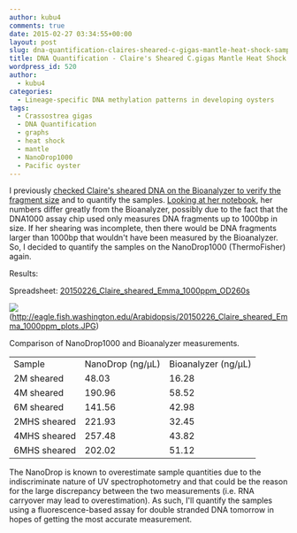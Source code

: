 ```yaml
---
author: kubu4
comments: true
date: 2015-02-27 03:34:55+00:00
layout: post
slug: dna-quantification-claires-sheared-c-gigas-mantle-heat-shock-samples
title: DNA Quantification - Claire's Sheared C.gigas Mantle Heat Shock Samples
wordpress_id: 520
author:
  - kubu4
categories:
  - Lineage-specific DNA methylation patterns in developing oysters
tags:
  - Crassostrea gigas
  - DNA Quantification
  - graphs
  - heat shock
  - mantle
  - NanoDrop1000
  - Pacific oyster
---
```


I previously [checked Claire's sheared DNA on the Bioanalyzer to verify the fragment size](2015/02/20/bioanalyzer-c-gigas-sheared-dna-from-20140108.html) and to quantify the samples. [Looking at her notebook](https://www.evernote.com/pub/che625/che625snotebook#st=p&n=b0e96db7-e001-411d-9870-873dad00afee), her numbers differ greatly from the Bioanalyzer, possibly due to the fact that the DNA1000 assay chip used only measures DNA fragments up to 1000bp in size. If her shearing was incomplete, then there would be DNA fragments larger than 1000bp that wouldn't have been measured by the Bioanalyzer. So, I decided to quantify the samples on the NanoDrop1000 (ThermoFisher) again.



Results:

Spreadsheet: [20150226_Claire_sheared_Emma_1000ppm_OD260s](https://docs.google.com/spreadsheets/d/1Ao-drpl7f-5HCsDhRtMIvdQws4Gpt2ro-8nEXGZjHeE/edit?usp=sharing)







![](https://eagle.fish.washington.edu/Arabidopsis/20150226_Claire_sheared_Emma_1000ppm_plots.JPG)(http://eagle.fish.washington.edu/Arabidopsis/20150226_Claire_sheared_Emma_1000ppm_plots.JPG)



Comparison of NanoDrop1000 and Bioanalyzer measurements.

<table >
<tbody >
<tr >

<td >Sample
</td>

<td >NanoDrop (ng/μL)
</td>

<td >Bioanalyzer (ng/μL)
</td>
</tr>
<tr >

<td >2M sheared
</td>

<td >48.03
</td>

<td >16.28
</td>
</tr>
<tr >

<td >4M sheared
</td>

<td >190.96
</td>

<td >58.52
</td>
</tr>
<tr >

<td >6M sheared
</td>

<td >141.56
</td>

<td >42.98
</td>
</tr>
<tr >

<td >2MHS sheared
</td>

<td >221.93
</td>

<td >32.45
</td>
</tr>
<tr >

<td >4MHS sheared
</td>

<td >257.48
</td>

<td >43.82
</td>
</tr>
<tr >

<td >6MHS sheared
</td>

<td >202.02
</td>

<td >51.12
</td>
</tr>
</tbody>
</table>

The NanoDrop is known to overestimate sample quantities due to the indiscriminate nature of UV spectrophotometry and that could be the reason for the large discrepancy between the two measurements (i.e. RNA carryover may lead to overestimation). As such, I'll quantify the samples using a fluorescence-based assay for double stranded DNA tomorrow in hopes of getting the most accurate measurement.
